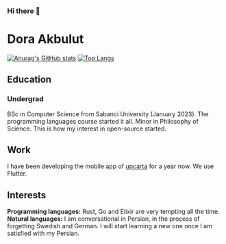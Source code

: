 ### Hi there 👋

# Dora Akbulut

[![Anurag's GitHub stats](https://github-readme-stats.vercel.app/api?username=akbulutdora&count_private=true&theme=dark)](https://github.com/anuraghazra/github-readme-stats)
[![Top Langs](https://github-readme-stats.vercel.app/api/top-langs/?username=akbulutdora&show_icons=true&theme=dark&count_private=true&layout=compact)](https://github.com/anuraghazra/github-readme-stats)

## Education
### Undergrad
BSc in Computer Science from Sabanci University (January 2023). The programming languages course started it all.
Minor in Philosophy of Science. This is how my interest in open-source started.

## Work
I have been developing the mobile app of [upcarta](https://www.upcarta.com/) for a year now. We use Flutter.

## Interests
**Programming languages:** Rust, Go and Elixir are very tempting all the time.
**Natural languages:** I am conversational in Persian, in the process of forgetting Swedish and German. I will start learning a new one once I am satisfied with my Persian.

<!-- ## Languages
### Beginner Rust
I have enjoyed no language more than Rust.
The language is great, but the ecosystem around it makes it unbeatable.

### C++ Appreciator
While Rust has largely replaced C++ in my life, I still respect and admire it.

### Begrudging Pythonier
Python is great for quick problems and scripts but nothing too substantial.
Developement speed is rarely worth the headaches small typos can cause. -->
